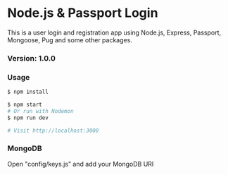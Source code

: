 # Node.js & Passport Login

This is a user login and registration app using Node.js, Express, Passport, Mongoose, Pug and some other packages.

### Version: 1.0.0

### Usage

```sh
$ npm install
```

```sh
$ npm start
# Or run with Nodemon
$ npm run dev

# Visit http://localhost:3000
```

### MongoDB

Open "config/keys.js" and add your MongoDB URI
